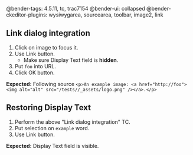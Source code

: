 @bender-tags: 4.5.11, tc, trac7154
@bender-ui: collapsed
@bender-ckeditor-plugins: wysiwygarea, sourcearea, toolbar, image2, link

## Link dialog integration

1. Click on image to focus it.
1. Use Link button.
	* Make sure Display Text field is **hidden**.
1. Put `foo` into URL.
1. Click OK button.

**Expected:** Following source `<p>An example image: <a href="http://foo"><img alt="alt" src="/tests//_assets/logo.png" /></a>.</p>`

## Restoring Display Text

1. Perform the above "Link dialog integration" TC.
1. Put selection on `example` word.
1. Use Link button.

**Expected:** Display Text field is visible.